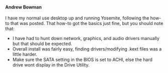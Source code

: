 #### Andrew Bowman

I have my normal use desktop up and running Yosemite, following the how-to that was posted. 
That how-to got the basics just fine, but you should note that:

- I have had to hunt down network, graphics, and audio drivers manually but that should be expected. 
- Overall install was fairly easy, finding drivers/modifying .kext files was a little harder. 
- Make sure the SATA setting in the BIOS is set to ACHI, else the hard drive wont display in the Drive Utility. 
